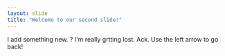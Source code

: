 ```yaml
---
layout: slide
title: "Welcome to our second slide!"
---
```

I add something new. ? I'm really grtting lost. Ack.
Use the left arrow to go back!
